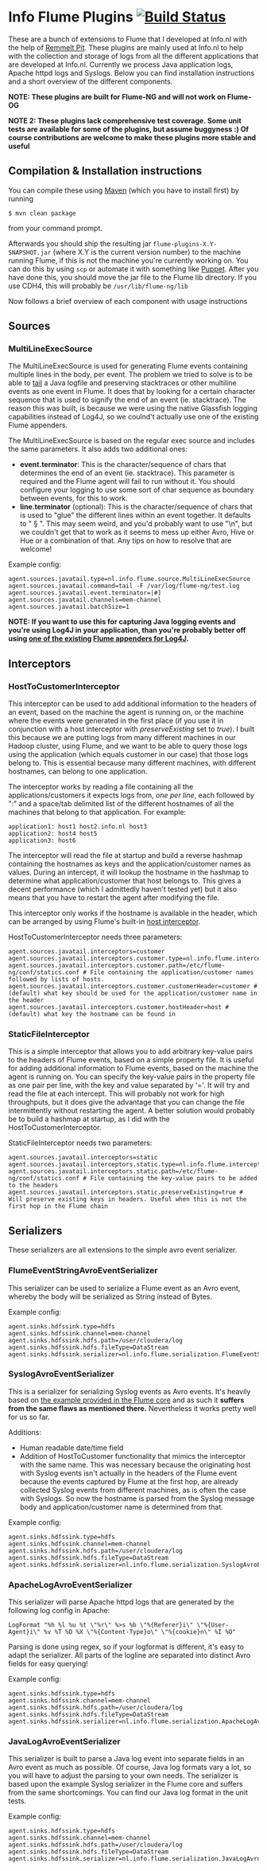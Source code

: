 # Info Flume Plugins [![Build Status](https://travis-ci.org/DandyDev/flume-plugins.png?branch=master)](https://travis-ci.org/DandyDev/flume-plugins)

These are a bunch of extensions to Flume that I developed at Info.nl with the help of [Remmelt Pit](https://github.com/remmelt). These plugins are mainly used at Info.nl to help with the collection and storage of logs from all the different applications that are developed at Info.nl. Currently we process Java application logs, Apache httpd logs and Syslogs.
Below you can find installation instructions and a short overview of the different components.

**NOTE: These plugins are built for Flume-NG and will not work on Flume-OG**

**NOTE 2: These plugins lack comprehensive test coverage. Some unit tests are available for some of the plugins, but assume buggyness :) Of course contributions are welcome to make these plugins more stable and useful**

## Compilation & Installation instructions

You can compile these using [Maven](http://maven.apache.org/) (which you have to install first) by running

```
$ mvn clean package
```

from your command prompt.

Afterwards you should ship the resulting jar `flume-plugins-X.Y-SNAPSHOT.jar` (where X.Y is the current version number) to the machine running Flume, if this is not the machine you're currently working on. You can do this by using `scp` or automate it with something like [Puppet](https://puppetlabs.com/). After you have done this, you should move the jar file to the Flume lib directory. If you use CDH4, this will probably be `/usr/lib/flume-ng/lib`

Now follows a brief overview of each component with usage instructions

## Sources

### MultiLineExecSource

The MultiLineExecSource is used for generating Flume events containing multiple lines in the body, per event. The problem we tried to solve is to be able to [tail](http://en.wikipedia.org/wiki/Tail_(Unix)) a Java logfile and preserving stacktraces or other multiline events as one event in Flume. It does that by looking for a certain character sequence that is used to signify the end of an event (ie. stacktrace). The reason this was built, is because we were using the native Glassfish logging capabilities instead of Log4J, so we coulnd't actually use one of the existing Flume appenders.

The MultiLineExecSource is based on the regular exec source and includes the same parameters. It also adds two additional ones:

* **event.terminator**: This is the character/sequence of chars that determines the end of an event (ie. stacktrace). This parameter is required and the Flume agent will fail to run without it. You should configure your logging to use some sort of char sequence as boundary between events, for this to work.
* **line.terminator** (optional): This is the character/sequence of chars that is used to "glue" the different lines within an event together. It defaults to " § ". This may seem weird, and you'd probably want to use "\n", but we couldn't get that to work as it seems to mess up either Avro, Hive or Hue or a combination of that. Any tips on how to resolve that are welcome!

Example config:

```
agent.sources.javatail.type=nl.info.flume.source.MultiLineExecSource
agent.sources.javatail.command=tail -F /var/log/flume-ng/test.log
agent.sources.javatail.event.terminator=|#]
agent.sources.javatail.channels=mem-channel
agent.sources.javatail.batchSize=1
```

**NOTE: If you want to use this for capturing Java logging events and you're using Log4J in your application, than you're probably better off using [one of the existing](http://logging.apache.org/log4j/2.x/log4j-flume-ng/) [Flume appenders for Log4J](http://archive.cloudera.com/cdh4/cdh/4/flume-ng/FlumeUserGuide.html#log4j-appender).**

## Interceptors

### HostToCustomerInterceptor

This interceptor can be used to add additional information to the headers of an event, based on the machine the agent is running on, or the machine where the events were generated in the first place (if you use it in conjunction with a host interceptor with _preserveExisting_ set to _true_). I built this because we are putting logs from many different machines in our Hadoop cluster, using Flume, and we want to be able to query those logs using the application (which equals customer in our case) that those logs belong to. This is essential because many different machines, with different hostnames, can belong to one application.

The interceptor works by reading a file containing all the applications/customers it expects logs from, _one per line_, each followed by ":" and a space/tab delimited list of the different hostnames of all the machines that belong to that application. For example:

```
application1: host1 host2.info.nl host3
application2: host4 host5
application3: host6
```

The interceptor will read the file at startup and build a reverse hashmap containing the hostnames as keys and the application/customer names as values. During an intercept, it will lookup the hostname in the hashmap to determine what application/customer that host belongs to. This gives a decent performance (which I admittedly haven't tested yet) but it also means that you have to restart the agent after modifying the file.

This interceptor only works if the hostname is available in the header, which can be arranged by using Flume's built-in [host interceptor](http://archive.cloudera.com/cdh4/cdh/4/flume-ng/FlumeUserGuide.html#host-interceptor).

HostToCustomerInterceptor needs three parameters:

```
agent.sources.javatail.interceptors=customer
agent.sources.javatail.interceptors.customer.type=nl.info.flume.interceptor.HostToCustomerInterceptor$Builder
agent.sources.javatail.interceptors.customer.path=/etc/flume-ng/conf/statics.conf # File containing the application/customer names followed by lists of hosts.
agent.sources.javatail.interceptors.customer.customerHeader=customer # (default) what key should be used for the application/customer name in the header
agent.sources.javatail.interceptors.customer.hostHeader=host # (default) what key the hostname can be found in
```

### StaticFileInterceptor

This is a simple interceptor that allows you to add arbitrary key-value pairs to the headers of Flume events, based on a simple property file. It is useful for adding additional information to Flume events, based on the machine the agent is running on. You can specify the key-value pairs in the property file as one pair per line, with the key and value separated by '='. It will try and read the file at each intercept. This will probably not work for high throughputs, but it does give the advantage that you can change the file intermittently without restarting the agent. A better solution would probably be to build a hashmap at startup, as I did with the HostToCustomerInterceptor.

StaticFileInterceptor needs two parameters:

```
agent.sources.javatail.interceptors=static
agent.sources.javatail.interceptors.static.type=nl.info.flume.interceptor.StaticFileInterceptor$Builder
agent.sources.javatail.interceptors.static.path=/etc/flume-ng/conf/statics.conf # File containing the key-value pairs to be added to the headers
agent.sources.javatail.interceptors.static.preserveExisting=true # Will preserve existing keys in headers. Useful when this is not the first hop in the Flume chain
```

## Serializers

These serializers are all extensions to the simple avro event serializer.

### FlumeEventStringAvroEventSerializer

This serializer can be used to serialize a Flume event as an Avro event, whereby the body will be serialized as String instead of Bytes.

Example config:

```
agent.sinks.hdfssink.type=hdfs
agent.sinks.hdfssink.channel=mem-channel
agent.sinks.hdfssink.hdfs.path=/user/cloudera/log
agent.sinks.hdfssink.hdfs.fileType=DataStream
agent.sinks.hdfssink.serializer=nl.info.flume.serialization.FlumeEventStringAvroEventSerializer$Builder
```

### SyslogAvroEventSerializer

This is a serializer for serializing Syslog events as Avro events. It's heavily based on [the example provided in the Flume core](https://github.com/apache/flume/blob/trunk/flume-ng-core/src/test/java/org/apache/flume/serialization/SyslogAvroEventSerializer.java) and as such it **suffers from the same flaws as mentioned there.** Nevertheless it works pretty well for us so far.

Additions:

* Human readable date/time field
* Addition of HostToCustomer functionality that mimics the interceptor with the same name. This was necessary because the originating host with Syslog events isn't actually in the headers of the Flume event because the events captured by Flume at the first hop, are already collected Syslog events from different machines, as is often the case with Syslogs. So now the hostname is parsed from the Syslog message body and application/customer name is determined from that.

Example config:

```
agent.sinks.hdfssink.type=hdfs
agent.sinks.hdfssink.channel=mem-channel
agent.sinks.hdfssink.hdfs.path=/user/cloudera/log
agent.sinks.hdfssink.hdfs.fileType=DataStream
agent.sinks.hdfssink.serializer=nl.info.flume.serialization.SyslogAvroEventSerializer$Builder
```

### ApacheLogAvroEventSerializer

This serializer will parse Apache httpd logs that are generated by the following log config in Apache:

```
LogFormat "%h %l %u %t \"%r\" %>s %b \"%{Referer}i\" \"%{User-Agent}i\" %v %T %D %X \"%{Content-Type}o\" \"%{cookie}n\" %I %O"
```

Parsing is done using regex, so if your logformat is different, it's easy to adapt the serializer. All parts of the logline are separated into distinct Avro fields for easy querying!

Example config:

```
agent.sinks.hdfssink.type=hdfs
agent.sinks.hdfssink.channel=mem-channel
agent.sinks.hdfssink.hdfs.path=/user/cloudera/log
agent.sinks.hdfssink.hdfs.fileType=DataStream
agent.sinks.hdfssink.serializer=nl.info.flume.serialization.ApacheLogAvroEventSerializer$Builder
```

### JavaLogAvroEventSerializer

This serializer is built to parse a Java log event into separate fields in an Avro event as much as possible. Of course, Java log formats vary a lot, so you will have to adjust the parsing to your own needs. The serializer is based upon the example Syslog serializer in the Flume core and suffers from the same shortcomings. You can find our Java log format in the unit tests.

Example config:

```
agent.sinks.hdfssink.type=hdfs
agent.sinks.hdfssink.channel=mem-channel
agent.sinks.hdfssink.hdfs.path=/user/cloudera/log
agent.sinks.hdfssink.hdfs.fileType=DataStream
agent.sinks.hdfssink.serializer=nl.info.flume.serialization.JavaLogAvroEventSerializer$Builder
```
